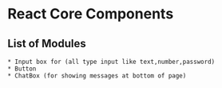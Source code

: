 # React Core Components

## List of Modules

    * Input box for (all type input like text,number,password)
    * Button
    * ChatBox (for showing messages at bottom of page)
